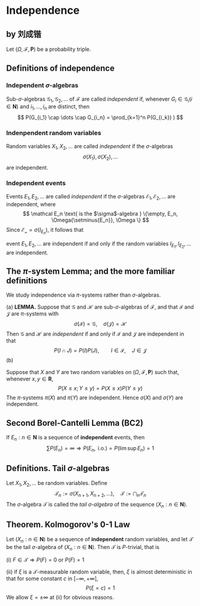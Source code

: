 # Independence

## by 刘成锴

Let $(\Omega, \mathcal F, \mathbf P)$ be a probability triple.

## Definitions of independence

### Independent $\sigma$-algebras

Sub-$\sigma$-algebras $\mathcal {G_1, G_2, \dots}$ of $\mathcal F$ are called *independent* if, whenever $G_i \in \mathcal G_i (i \in \mathbf N)$ and $i_1, \dots, i_n$ are distinct, then
$$
P(G_{i_1} \cap \dots \cap G_{i_n} = \prod_{k=1}^n P(G_{i_k}) )
$$

### Indenpendent random variables

Random variables $X_1, X_2, \dots$ are called *independent* if the $\sigma$-algebras
$$
\sigma(X_1), \sigma(X_2), \dots
$$
are independent.

### Independent events

Events $E_1, E_2, \dots$ are called *independent* if the $\sigma$-algebras $\mathcal{E_1, E_2, \dots}$ are independent, where
$$
\mathcal E_n \text{ is the $\sigma$-algebra } \{\empty, E_n, \Omega{\setminus{E_n}}, \Omega \}
$$
Since $\mathcal{E_n} = \sigma(I_{E_n})$, it follows that 

event $E_1, E_2, \dots$ are independent if and only if the random variables $I_{E_1}, I_{E_2}, \dots$ are independent.



## The $\pi$-system Lemma; and the more familiar definitions

We study independence via $\pi$-systems rather than $\sigma$-algebras.

(a) **LEMMA.** Suppose that $\mathcal G$ and $\mathcal H$ are sub-$\sigma$-algebras of $\mathcal F$, and that $\mathcal I$ and $\mathcal J$ are $\pi$-systems with
$$
\sigma(\mathcal I) = \mathcal G, \quad \sigma(\mathcal J) = \mathcal H
$$
Then $\mathcal G$ and $\mathcal H$ are *independent* if and only if $\mathcal I$ and $\mathcal J$ are independent in that
$$
P(I \cap J) = P(I)P(J), \qquad I \in \mathcal I, \quad J \in \mathcal J
$$
(b)

Suppose that $X$ and $Y$ are two random variables on $(\Omega, \mathcal F, \mathbf P)$ such that, whenever $x, y \in \mathbf R$,
$$
P(X \leq x; Y \leq y) = P(X \leq x) P(Y \leq y)
$$
The $\pi$-systems $\pi(X)$ and $\pi(Y)$ are independent. Hence $\sigma(X)$ and $\sigma(Y)$ are independent.



## Second Borel-Cantelli Lemma (BC2)

If $E_n : n \in \mathbf N$ is a sequence of **independent** events, then
$$
\sum P(E_n) = \infty \Rightarrow P(E_n, \text{ i.o.}) = P(\lim \sup E_n) = 1
$$


## Definitions. Tail $\sigma$-algebras

Let $X_1, X_2, \dots$ be random variables. Define
$$
\mathcal T_n := \sigma(X_{n+1}, X_{n+2}, \dots), \quad \mathcal T := \bigcap_n \mathcal T_n
$$
The $\sigma$-algebra $\mathcal T$ is called the *tail $\sigma$-algebra* of the sequence $(X_n : n \in \mathbf N)$.



## Theorem. Kolmogorov's 0-1 Law

Let $(X_n : n \in \mathbf N)$ be a sequence of **independent** random variables, and let $\mathcal T$ be the tail $\sigma$-algebra of $(X_n : n  \in \mathbf N)$. Then $\mathcal T$ is $P$-trivial, that is

(i) $F \in \mathcal T \Rightarrow P(F) = 0 \text{ or } P(F) = 1$ 

(ii) if $\xi$ is a $\mathcal T$-measurable random variable, then, $\xi$ is almost deterministic in that for some constant $c$ in $[-\infty, +\infty]$,
$$
P(\xi = c) = 1
$$
We allow $\xi = \pm \infty$ at (ii) for obvious reasons.


